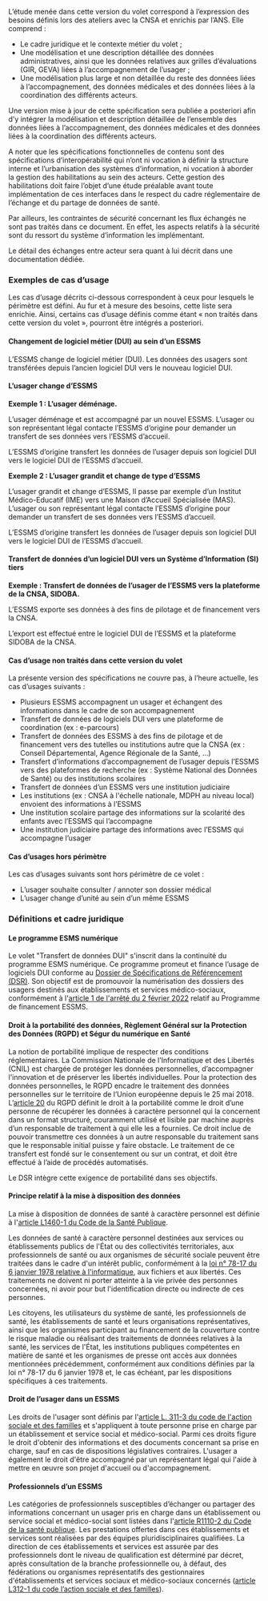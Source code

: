 L’étude menée dans cette version du volet correspond à l’expression des besoins définis lors des ateliers avec la CNSA et enrichis par l’ANS. Elle comprend :
* Le cadre juridique et le contexte métier du volet ;
* Une modélisation et une description détaillée des données administratives, ainsi que les données relatives aux grilles d’évaluations (GIR, GEVA) liées à l’accompagnement de l’usager ;
* Une modélisation plus large et non détaillée du reste des données liées à l’accompagnement, des données médicales et des données liées à la coordination des différents acteurs.

Une version mise à jour de cette spécification sera publiée a posteriori afin d’y intégrer la modélisation et description détaillée de l’ensemble des données liées à l’accompagnement, des données médicales et des données liées à la coordination des différents acteurs.

A noter que les spécifications fonctionnelles de contenu sont des spécifications d’interopérabilité qui n’ont ni vocation à définir la structure interne et l’urbanisation des systèmes d’information, ni vocation à aborder la gestion des habilitations au sein des acteurs. Cette gestion des habilitations doit faire l’objet d’une étude préalable avant toute implémentation de ces interfaces dans le respect du cadre réglementaire de l’échange et du partage de données de santé. 

Par ailleurs, les contraintes de sécurité concernant les flux échangés ne sont pas traités dans ce document. En effet, les aspects relatifs à la sécurité sont du ressort du système d’information les implémentant.

Le détail des échanges entre acteur sera quant à lui décrit dans une documentation dédiée.

### Exemples de cas d’usage

Les cas d’usage décrits ci-dessous correspondent à ceux pour lesquels le périmètre est défini. Au fur et à mesure des besoins, cette liste sera enrichie. Ainsi, certains cas d’usage définis comme étant « non traités dans cette version du volet », pourront être intégrés a posteriori.

#### Changement de logiciel métier (DUI) au sein d’un ESSMS

L’ESSMS change de logiciel métier (DUI). Les données des usagers sont transférées depuis l’ancien logiciel DUI vers le nouveau logiciel DUI.

#### L’usager change d’ESSMS 

**Exemple 1 : L’usager déménage.**

L’usager déménage et est accompagné par un nouvel ESSMS. L’usager ou son représentant légal contacte l’ESSMS d’origine pour demander un transfert de ses données vers l’ESSMS d’accueil.

L’ESSMS d’origine transfert les données de l’usager depuis son logiciel DUI vers le logiciel DUI de l’ESSMS d’accueil.

**Exemple 2 : L’usager grandit et change de type d’ESSMS**

L’usager grandit et change d’ESSMS, Il passe par exemple d’un Institut Médico-Educatif (IME) vers une Maison d’Accueil Spécialisée (MAS). L’usager ou son représentant légal contacte l’ESSMS d’origine pour demander un transfert de ses données vers l’ESSMS d’accueil.

L’ESSMS d’origine transfert les données de l’usager depuis son logiciel DUI vers le logiciel DUI de l’ESSMS d’accueil.

#### Transfert de données d’un logiciel DUI vers un Système d’Information (SI) tiers

**Exemple : Transfert de données de l’usager de l’ESSMS vers la plateforme de la CNSA, SIDOBA.**

L’ESSMS exporte ses données à des fins de pilotage et de financement vers la CNSA.

L’export est effectué entre le logiciel DUI de l’ESSMS et la plateforme SIDOBA de la CNSA.

#### Cas d’usage non traités dans cette version du volet

La présente version des spécifications ne couvre pas, à l’heure actuelle, les cas d’usages suivants :
* Plusieurs ESSMS accompagnent un usager et échangent des informations dans le cadre de son accompagnement
* Transfert de données de logiciels DUI vers une plateforme de coordination (ex : e-parcours)
* Transfert de données des ESSMS à des fins de pilotage et de financement vers des tutelles ou institutions autre que la CNSA (ex : Conseil Départemental, Agence Régionale de la Santé, …)
* Transfert d’informations d’accompagnement de l’usager depuis l’ESSMS vers des plateformes de recherche (ex : Système National des Données de Santé) ou des institutions scolaires
* Transfert de données d’un ESSMS vers une institution judiciaire
* Les institutions (ex : CNSA à l'échelle nationale, MDPH au niveau local) envoient des informations à l’ESSMS
* Une institution scolaire partage des informations sur la scolarité des enfants avec l’ESSMS qui l’accompagne
* Une institution judiciaire partage des informations avec l’ESSMS qui accompagne l’usager

#### Cas d’usages hors périmètre

Les cas d’usages suivants sont hors périmètre de ce volet :
* L’usager souhaite consulter / annoter son dossier médical
* L’usager change d’unité au sein d’un même ESSMS

### Définitions et cadre juridique

#### Le programme ESMS numérique

Le volet "Transfert de données DUI" s'inscrit dans la continuité du programme ESMS numérique. Ce programme promeut et finance l’usage de logiciels DUI conforme au <a href="https://esante.gouv.fr/sites/default/files/media_entity/documents/DSR-HOP-RI-Va1.pdf">Dossier de Spécifications de Référencement (DSR)</a>. Son objectif est de promouvoir la numérisation des dossiers des usagers destinés aux établissements et services médico-sociaux, conformément à l'<a href="https://www.legifrance.gouv.fr/jorf/id/JORFTEXT000045159638">article 1 de l'arrêté du 2 février 2022</a> relatif au Programme de financement ESSMS.

#### Droit à la portabilité des données, Règlement Général sur la Protection des Données (RGPD) et Ségur du numérique en Santé

La notion de portabilité implique de respecter des conditions réglementaires. La Commission Nationale de l’Informatique et des Libertés (CNIL) est chargée de protéger les données personnelles, d’accompagner l'innovation et de préserver les libertés individuelles. Pour la protection des données personnelles, le RGPD encadre le traitement des données personnelles sur le territoire de l’Union européenne depuis le 25 mai 2018. L’<a href="https://www.cnil.fr/fr/reglement-europeen-protection-donnees/chapitre3">article 20</a> du RGPD définit le droit à la portabilité comme le droit d’une personne de récupérer les données à caractère personnel qui la concernent dans un format structuré, couramment utilisé et lisible par machine auprès d’un responsable de traitement à qui elle les a fournies. Ce droit inclue de pouvoir transmettre ces données à un autre responsable du traitement sans que le responsable initial puisse y faire obstacle. Le traitement de ce transfert est fondé sur le consentement ou sur un contrat, et doit être effectué à l’aide de procédés automatisés. 

Le DSR intègre cette exigence de portabilité dans ses objectifs.

#### Principe relatif à la mise à disposition des données

La mise à disposition de données de santé à caractère personnel est définie à l'<a href="https://www.legifrance.gouv.fr/codes/article_lc/LEGIARTI000038886892">article L1460-1 du Code de la Santé Publique</a>.

Les données de santé à caractère personnel destinées aux services ou établissements publics de l'État ou des collectivités territoriales, aux professionnels de santé ou aux organismes de sécurité sociale peuvent être traitées dans le cadre d'un intérêt public, conformément à la <a href="https://www.legifrance.gouv.fr/loda/id/JORFTEXT000000886460">loi n° 78-17 du 6 janvier 1978 relative à l'informatique</a>, aux fichiers et aux libertés. Ces traitements ne doivent ni porter atteinte à la vie privée des personnes concernées, ni avoir pour but l'identification directe ou indirecte de ces personnes.

Les citoyens, les utilisateurs du système de santé, les professionnels de santé, les établissements de santé et leurs organisations représentatives, ainsi que les organismes participant au financement de la couverture contre le risque maladie ou réalisant des traitements de données relatives à la santé, les services de l'État, les institutions publiques compétentes en matière de santé et les organismes de presse ont accès aux données mentionnées précédemment, conformément aux conditions définies par la loi n° 78-17 du 6 janvier 1978 et, le cas échéant, par les dispositions spécifiques à ces traitements.

#### Droit de l’usager dans un ESSMS

Les droits de l'usager sont définis par l'<a href="https://www.legifrance.gouv.fr/codes/id/LEGIARTI000038887735/2019-07-27">article L. 311-3 du code de l'action sociale et des familles</a> et s'appliquent à toute personne prise en charge par un établissement et service social et médico-social. Parmi ces droits figure le droit d'obtenir des informations et des documents concernant sa prise en charge, sauf en cas de dispositions législatives contraires. L'usager a également le droit d'être accompagné par un représentant légal qui l'aide à mettre en œuvre son projet d'accueil ou d'accompagnement.

#### Professionnels d’un ESSMS

Les catégories de professionnels susceptibles d’échanger ou partager des informations concernant un usager pris en charge dans un établissement ou service social et médico-social sont listées dans l'<a href="https://www.legifrance.gouv.fr/codes/id/LEGIARTI000043926322/2021-08-08">article R1110-2 du Code de la santé publique</a>. Les prestations offertes dans ces établissements et services sont réalisées par des équipes pluridisciplinaires qualifiées. La direction de ces établissements et services est assurée par des professionnels dont le niveau de qualification est déterminé par décret, après consultation de la branche professionnelle ou, à défaut, des fédérations ou organismes représentatifs des gestionnaires d'établissements et services sociaux et médico-sociaux concernés (<a href="https://www.legifrance.gouv.fr/codes/section_lc/LEGITEXT000006074069/LEGISCTA000006174436/#LEGISCTA000006174436">article L312-1 du code l’action sociale et des familles</a>).


